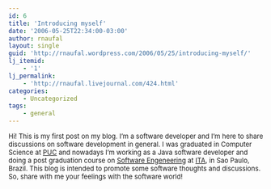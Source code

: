 ```yaml
---
id: 6
title: 'Introducing myself'
date: '2006-05-25T22:34:00-03:00'
author: rnaufal
layout: single
guid: 'http://rnaufal.wordpress.com/2006/05/25/introducing-myself/'
lj_itemid:
    - '1'
lj_permalink:
    - 'http://rnaufal.livejournal.com/424.html'
categories:
    - Uncategorized
tags:
    - general
---
```


<font size="2">Hi! This is my first post on my blog. I’m a software developer and I’m here to share discussions on software development in general. I was graduated in Computer Science at [PUC](http://www.pucsp.br/cce/) and nowadays I’m working as a Java software developer and doing a post graduation course on [ Software Engeneering](http://en.wikipedia.org/wiki/Software_engineering) at [ITA](http://www.ita.cta.br/), in Sao Paulo, Brazil. This blog is intended to promote some software thoughts and discussions. So, share with me your feelings with the software world!</font>